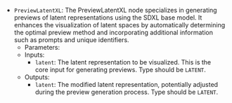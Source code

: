 - `PreviewLatentXL`: The PreviewLatentXL node specializes in generating previews of latent representations using the SDXL base model. It enhances the visualization of latent spaces by automatically determining the optimal preview method and incorporating additional information such as prompts and unique identifiers.
    - Parameters:
    - Inputs:
        - `latent`: The latent representation to be visualized. This is the core input for generating previews. Type should be `LATENT`.
    - Outputs:
        - `latent`: The modified latent representation, potentially adjusted during the preview generation process. Type should be `LATENT`.
